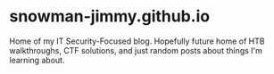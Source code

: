 # snowman-jimmy.github.io
Home of my IT Security-Focused blog. Hopefully future home of HTB walkthroughs, CTF solutions, and just random posts about things I'm learning about.
